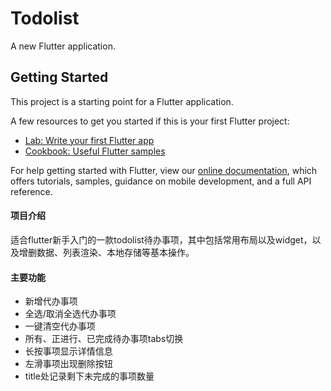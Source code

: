 # Todolist

A new Flutter application.

## Getting Started

This project is a starting point for a Flutter application.

A few resources to get you started if this is your first Flutter project:

- [Lab: Write your first Flutter app](https://flutter.dev/docs/get-started/codelab)
- [Cookbook: Useful Flutter samples](https://flutter.dev/docs/cookbook)

For help getting started with Flutter, view our
[online documentation](https://flutter.dev/docs), which offers tutorials,
samples, guidance on mobile development, and a full API reference.

#### 项目介绍

适合flutter新手入门的一款todolist待办事项，其中包括常用布局以及widget，以及增删数据、列表渲染、本地存储等基本操作。

#### 主要功能
- 新增代办事项
- 全选/取消全选代办事项
- 一键清空代办事项
- 所有、正进行、已完成待办事项tabs切换
- 长按事项显示详情信息
- 左滑事项出现删除按钮
- title处记录剩下未完成的事项数量
